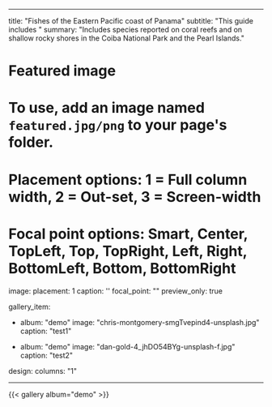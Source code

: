 







---
title: "Fishes of the Eastern Pacific coast of Panama"
subtitle: "This guide includes "
summary: "Includes species reported on coral reefs and on shallow rocky shores in the Coiba National Park and the Pearl Islands."



# Featured image
# To use, add an image named `featured.jpg/png` to your page's folder.
# Placement options: 1 = Full column width, 2 = Out-set, 3 = Screen-width
# Focal point options: Smart, Center, TopLeft, Top, TopRight, Left, Right, BottomLeft, Bottom, BottomRight
image:
  placement: 1
  caption: ''
  focal_point: ""
  preview_only: true


gallery_item:
- album: "demo"
  image: "chris-montgomery-smgTvepind4-unsplash.jpg"
  caption: "test1"

- album: "demo"
  image: "dan-gold-4_jhDO54BYg-unsplash-f.jpg"
  caption: "test2"

design:
  columns: "1"

---

{{< gallery album="demo" >}}




